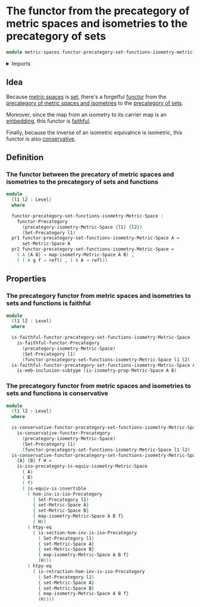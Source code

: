 # The functor from the precategory of metric spaces and isometries to the precategory of sets

```agda
module metric-spaces.functor-precategory-set-functions-isometry-metric-spaces where
```

<details><summary>Imports</summary>

```agda
open import category-theory.conservative-functors-precategories
open import category-theory.faithful-functors-precategories
open import category-theory.functors-precategories
open import category-theory.isomorphisms-in-precategories
open import category-theory.maps-precategories
open import category-theory.precategories

open import foundation.category-of-sets
open import foundation.dependent-pair-types
open import foundation.equivalences
open import foundation.function-extensionality
open import foundation.fundamental-theorem-of-identity-types
open import foundation.homotopies
open import foundation.identity-types
open import foundation.subtypes
open import foundation.universe-levels

open import metric-spaces.isometry-metric-spaces
open import metric-spaces.metric-spaces
open import metric-spaces.precategory-of-metric-spaces-and-isometries
```

</details>

## Idea

Because [metric spaces](metric-spaces.metric-spaces.md) is
[set](foundation.sets.md), there's a forgetful
[functor](category-theory.functors-precategories.md) from the
[precategory of metric spaces and isometries](metric-spaces.precategory-of-metric-spaces-and-isometries.md)
to the [precategory of sets](foundation.category-of-sets.md).

Moreover, since the map from an isometry to its carrier map is an
[embedding](foundation.embeddings.md), this functor is
[faithful](category-theory.faithful-functors-precategories.md).

Finally, because the inverse of an isometric equivalnce is isometric, this
functor is also
[conservative](category-theory.conservative-functors-precategories.md).

## Definition

### The functor between the precatory of metric spaces and isometries to the precategory of sets and functions

```agda
module _
  (l1 l2 : Level)
  where

  functor-precategory-set-functions-isometry-Metric-Space :
    functor-Precategory
      (precategory-isometry-Metric-Space {l1} {l2})
      (Set-Precategory l1)
  pr1 functor-precategory-set-functions-isometry-Metric-Space A =
      set-Metric-Space A
  pr2 functor-precategory-set-functions-isometry-Metric-Space =
    ( λ {A B} → map-isometry-Metric-Space A B) ,
    ( ( λ g f → refl) , ( λ A → refl))
```

## Properties

### The precategory functor from metric spaces and isometries to sets and functions is faithful

```agda
module _
  (l1 l2 : Level)
  where

  is-faithful-functor-precategory-set-functions-isometry-Metric-Space :
    is-faithful-functor-Precategory
      (precategory-isometry-Metric-Space)
      (Set-Precategory l1)
      (functor-precategory-set-functions-isometry-Metric-Space l1 l2)
  is-faithful-functor-precategory-set-functions-isometry-Metric-Space A B =
    is-emb-inclusion-subtype (is-isometry-prop-Metric-Space A B)
```

### The precategory functor from metric spaces and isometries to sets and functions is conservative

```agda
module _
  (l1 l2 : Level)
  where

  is-conservative-functor-precategory-set-functions-isometry-Metric-Space :
    is-conservative-functor-Precategory
      (precategory-isometry-Metric-Space)
      (Set-Precategory l1)
      (functor-precategory-set-functions-isometry-Metric-Space l1 l2)
  is-conservative-functor-precategory-set-functions-isometry-Metric-Space
    {A} {B} f H =
    is-iso-precategory-is-equiv-isometry-Metric-Space
      ( A)
      ( B)
      ( f)
      ( is-equiv-is-invertible
        ( hom-inv-is-iso-Precategory
          ( Set-Precategory l1)
          { set-Metric-Space A}
          { set-Metric-Space B}
          { map-isometry-Metric-Space A B f}
          ( H))
        ( htpy-eq
          ( is-section-hom-inv-is-iso-Precategory
            ( Set-Precategory l1)
            { set-Metric-Space A}
            { set-Metric-Space B}
            { map-isometry-Metric-Space A B f}
            (H)))
        ( htpy-eq
          ( is-retraction-hom-inv-is-iso-Precategory
            ( Set-Precategory l1)
            { set-Metric-Space A}
            { set-Metric-Space B}
            { map-isometry-Metric-Space A B f}
            (H))))
```

